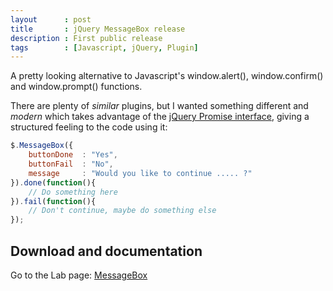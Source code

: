 ```yaml
---
layout      : post
title       : jQuery MessageBox release
description : First public release
tags        : [Javascript, jQuery, Plugin]
---
```


A pretty looking alternative to Javascript's window.alert(), window.confirm() and window.prompt() functions.

There are plenty of *similar* plugins, but I wanted something different and *modern* which takes advantage of the [jQuery Promise interface](http://api.jquery.com/category/deferred-object/), giving a structured feeling to the code using it:

```javascript
$.MessageBox({
    buttonDone  : "Yes",
    buttonFail  : "No",
    message     : "Would you like to continue ..... ?"
}).done(function(){
    // Do something here
}).fail(function(){
    // Don't continue, maybe do something else
});
```


## Download and documentation

Go to the Lab page: [MessageBox](/labs/jquery-message-box/)
